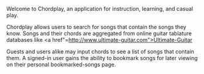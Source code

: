 Welcome to Chordplay, an application for instruction, learning, and casual play.

Chordplay allows users to search for songs that contain the songs they know. Songs and their chords are aggregated from online guitar tablature databases like <a href"=http://www.ultimate-guitar.com">Ultimate-Guitar</a>

Guests and users alike may input chords to see a list of songs that contain them. A signed-in user gains the ability to bookmark songs for later viewing on their personal bookmarked-songs page.
